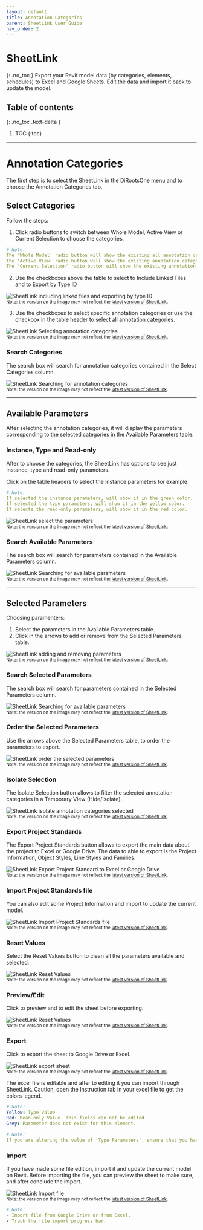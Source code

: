 ```yaml
---
layout: default
title: Annotation Categories
parent: SheetLink User Guide
nav_order: 2
---
```


# SheetLink
{: .no_toc }
Export your Revit model data (by categories, elements, schedules) to Excel and Google Sheets. Edit the data and import it back to update the model.
## Table of contents
{: .no_toc .text-delta }

1. TOC
{:toc}

---

# Annotation Categories

The first step is to select the SheetLink in the DiRootsOne menu and to choose the Annotation Categories tab. 

## Select Categories

Follow the steps:

1. Click radio buttons to switch between Whole Model, Active View or Current Selection to choose the categories.

```yaml
# Note:
The 'Whole Model' radio button will show the existing all annotation categories.
The 'Active View' radio button will show the existing annotation categories in the current view.
The 'Current Selection' radio button will show the existing annotation categories in the current selection.
```

2. Use the checkboxes above the table to select to Include Linked Files and to Export by Type ID

![SheetLink including linked files and exporting by type ID](../../assets\images\SH-IncludeLink.png)  
<sub>Note: the version on the image may not reflect the [latest version of SheetLink](https://diroots.com/revit-plugins/revit-to-excel-sheetlink/).</sub>


3. Use the checkboxes to select specific annotation categories or use the checkbox in the table header to select all annotation categories.

![SheetLink Selecting annotation categories](../../assets\images\SH-Select-AnCategories.gif)  
<sub>Note: the version on the image may not reflect the [latest version of SheetLink](https://diroots.com/revit-plugins/revit-to-excel-sheetlink/).</sub>

### Search Categories

The search box will search for annotation categories contained in the Select Categories column.  

![SheetLink Searching for annotation categories](../../assets\images\SH-Search-AnCategories.gif.gif)  
<sub>Note: the version on the image may not reflect the [latest version of SheetLink](https://diroots.com/revit-plugins/revit-to-excel-sheetlink/).</sub>

---

## Available Parameters

After selecting the annotation categories, it will display the parameters corresponding to the selected categories in the Available Parameters table.

### Instance, Type and Read-only

After to choose the categories, the SheetLink has options to see just instance, type and read-only parameters.

Click on the table headers to select the instance parameters for example.

```yaml
# Note:  
If selected the instance parameters, will show it in the green color.
If selected the type parameters, will show it in the yellow color.
If selecte the read-only parameters, will show it in the red color.
```

![SheetLink select the parameters](../../assets\images\SH-ac-SelectInstance.gif)  
<sub>Note: the version on the image may not reflect the [latest version of SheetLink](https://diroots.com/revit-plugins/revit-to-excel-sheetlink/).</sub>

### Search Available Parameters

The search box will search for parameters contained in the Available Parameters column.  

![SheetLink Searching for available parameters](../../assets\images\SH-Search-AvailableParameters.gif)  
<sub>Note: the version on the image may not reflect the [latest version of SheetLink](https://diroots.com/revit-plugins/revit-to-excel-sheetlink/).</sub>

---

## Selected Parameters

Choosing paramenters:
1. Select the parameters in the Available Parameters table.
2. Click in the arrows to add or remove from the Selected Parameters table.

![SheetLink adding and removing parameters](../../assets\images\SH-AddRemove.gif)  
<sub>Note: the version on the image may not reflect the [latest version of SheetLink](https://diroots.com/revit-plugins/revit-to-excel-sheetlink/).</sub>

### Search Selected Parameters

The search box will search for parameters contained in the Selected Parameters column.  

![SheetLink Searching for available parameters](../../assets\images\SH-Search-Selected-Parameters.gif)  
<sub>Note: the version on the image may not reflect the [latest version of SheetLink](https://diroots.com/revit-plugins/revit-to-excel-sheetlink/).</sub>

### Order the Selected Parameters

Use the arrows above the Selected Parameters table, to order the parameters to export.  

![SheetLink order the selected parameters](../../assets\images\SH-ac-OrderParameters.gif)  
<sub>Note: the version on the image may not reflect the [latest version of SheetLink](https://diroots.com/revit-plugins/revit-to-excel-sheetlink/).</sub>

### Isolate Selection

The Isolate Selection button allows to filter the selected annotation categories in a Temporary View (Hide/Isolate).

![SheetLink isolate annotation categories selected](../../assets\images\SH-ac-IsolateSelection.png)  
<sub>Note: the version on the image may not reflect the [latest version of SheetLink](https://diroots.com/revit-plugins/revit-to-excel-sheetlink/).</sub>

### Export Project Standards

The Export Project Standards button allows to export the main data about the project to Excel or Google Drive. The data to able to export is the Project Information, Object Styles, Line Styles and Families.

![SheetLink Export Project Standard to Excel or Google Drive](../../assets\images\SH-ac-ExportProjectStandard.gif)  
<sub>Note: the version on the image may not reflect the [latest version of SheetLink](https://diroots.com/revit-plugins/revit-to-excel-sheetlink/).</sub>

### Import Project Standards file

You can also edit some Project Information and import to update the current model.

![SheetLink Import Project Standards file](../../assets\images\SH-El-ImportProject.gif)  
<sub>Note: the version on the image may not reflect the [latest version of SheetLink](https://diroots.com/revit-plugins/revit-to-excel-sheetlink/).</sub>

### Reset Values

Select the Reset Values button to clean all the parameters available and selected.

![SheetLink Reset Values](../../assets\images\SH-ac-ResetValue.png)  
<sub>Note: the version on the image may not reflect the [latest version of SheetLink](https://diroots.com/revit-plugins/revit-to-excel-sheetlink/).</sub>

### Preview/Edit

Click to preview and to edit the sheet before exporting.

![SheetLink Reset Values](../../assets\images\SH-ac-Preview.gif)  
<sub>Note: the version on the image may not reflect the [latest version of SheetLink](https://diroots.com/revit-plugins/revit-to-excel-sheetlink/).</sub>

### Export

Click to export the sheet to Google Drive or Excel.

![SheetLink export sheet](../../assets\images\SH-ac-Export.png)  
<sub>Note: the version on the image may not reflect the [latest version of SheetLink](https://diroots.com/revit-plugins/revit-to-excel-sheetlink/).</sub>

The excel file is editable and after to editing it you can import through SheetLink.
Caution, open the Instruction tab in your excel file to get the colors legend. 

```yaml
# Note:  
Yellow: Type Value
Red: Read-only Value. This fields can not be edited.
Grey: Parameter does not exist for this element.
```

```yaml
# Note:  
If you are altering the value of 'Type Parameters', ensure that you have the same value for all elements with the same 'Type ID'
```

### Import

If you have made some file edition, import it and update the current model on Revit. Before importing the file, you can preview the sheet to make sure, and after conclude the import.

![SheetLink Import file](../../assets\images\SH-ac-Import.png)  
<sub>Note: the version on the image may not reflect the [latest version of SheetLink](https://diroots.com/revit-plugins/revit-to-excel-sheetlink/).</sub>

```yaml
# Note:  
- Import file from Google Drive or from Excel.
- Track the file import progress bar.
```
